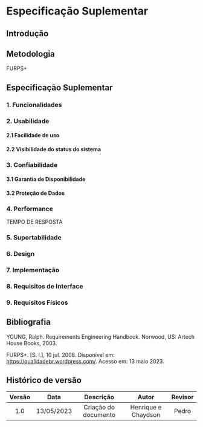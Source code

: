 # Especificação Suplementar

## Introdução

## Metodologia
FURPS+

## Especificação Suplementar

### 1. Funcionalidades

### 2. Usabilidade

#### 2.1 Facilidade de uso

#### 2.2 Visibilidade do status do sistema 

### 3. Confiabilidade

#### 3.1 Garantia de Disponibilidade

#### 3.2 Proteção de Dados

### 4. Performance
TEMPO DE RESPOSTA

### 5. Suportabilidade

### 6. Design

### 7. Implementação

### 8. Requisitos de Interface

### 9. Requisitos Físicos


## Bibliografia
YOUNG, Ralph. Requirements Engineering Handbook. Norwood, US: Artech House Books, 2003.

FURPS+. [S. l.], 10 jul. 2008. Disponível em: https://qualidadebr.wordpress.com/. Acesso em: 13 maio 2023.

## Histórico de versão

| Versão |    Data    |      Descrição       | Autor |     Revisor      |
| :----: | :--------: | :------------------: | :---: | :--------------: |
|  1.0   | 13/05/2023 | Criação do documento | Henrique e Chaydson  | Pedro |
